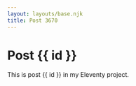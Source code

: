 ```yaml
---
layout: layouts/base.njk
title: Post 3670
---
```


# Post {{ id }}

This is post {{ id }} in my Eleventy project.
